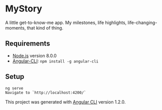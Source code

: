 # MyStory

A little get-to-know-me app. My milestones, life highlights, life-changing-moments, that kind of thing.

## Requirements

- [Node.js](https://nodejs.org/en/) version 8.0.0
- [Angular-CLI](https://github.com/angular/angular-cli): `npm install -g angular-cli`

## Setup

```
ng serve
Navigate to `http://localhost:4200/`
```

This project was generated with [Angular CLI](https://github.com/angular/angular-cli) version 1.2.0.
